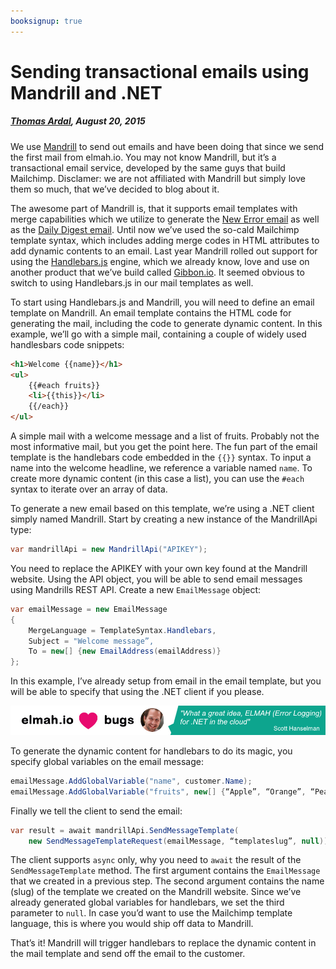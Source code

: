 ```yaml
---
booksignup: true
---
```


# Sending transactional emails using Mandrill and .NET

##### [Thomas Ardal](http://elmah.io/about/), August 20, 2015

We use [Mandrill](http://mandrill.com/) to send out emails and have been doing that since we send the first mail from elmah.io. You may not know Mandrill, but it’s a transactional email service, developed by the same guys that build Mailchimp. Disclamer: we are not affiliated with Mandrill but simply love them so much, that we’ve decided to blog about it.

The awesome part of Mandrill is, that it supports email templates with merge capabilities which we utilize to generate the [New Error email](https://blog.elmah.io/receive-an-email-when-a-new-error-is-logged/) as well as the [Daily Digest email](https://blog.elmah.io/daily-digest-email/). Until now we’ve used the so-cald Mailchimp template syntax, which includes adding merge codes in HTML attributes to add dynamic contents to an email. Last year Mandrill rolled out support for using the [Handlebars.js](http://handlebarsjs.com/) engine, which we already know, love and use on another product that we’ve build called [Gibbon.io](http://gibbon.io/). It seemed obvious to switch to using Handlebars.js in our mail templates as well.

To start using Handlebars.js and Mandrill, you will need to define an email template on Mandrill. An email template contains the HTML code for generating the mail, including the code to generate dynamic content. In this example, we’ll go with a simple mail, containing a couple of widely used handlesbars code snippets:

```html
<h1>Welcome {{name}}</h1>
<ul>
    {{#each fruits}}
    <li>{{this}}</li>
    {{/each}}
</ul>
```

A simple mail with a welcome message and a list of fruits. Probably not the most informative mail, but you get the point here. The fun part of the email template is the handlebars code embedded in the ```{{}}``` syntax. To input a name into the welcome headline, we reference a variable named ```name```. To create more dynamic content (in this case a list), you can use the ```#each``` syntax to iterate over an array of data.

To generate a new email based on this template, we’re using a .NET client simply named Mandrill. Start by creating a new instance of the MandrillApi type:

```csharp
var mandrillApi = new MandrillApi("APIKEY");
```

You need to replace the APIKEY with your own key found at the Mandrill website. Using the API object, you will be able to send email messages using Mandrills REST API. Create a new ```EmailMessage``` object:

```csharp
var emailMessage = new EmailMessage
{
    MergeLanguage = TemplateSyntax.Handlebars,
    Subject = "Welcome message”,
    To = new[] {new EmailAddress(emailAddress)}
};
```

In this example, I’ve already setup from email in the email template, but you will be able to specify that using the .NET client if you please.

[![Scott Hanselman quote](images/scott-hanselman.png)](https://elmah.io/?utm_source=blogbanner&utm_medium=blog&utm_campaign=blogbanner)

To generate the dynamic content for handlebars to do its magic, you specify global variables on the email message:

```csharp
emailMessage.AddGlobalVariable("name", customer.Name);
emailMessage.AddGlobalVariable("fruits", new[] {“Apple”, “Orange”, “Pear”}.ToList());
```

Finally we tell the client to send the email:

```csharp
var result = await mandrillApi.SendMessageTemplate(
    new SendMessageTemplateRequest(emailMessage, “templateslug”, null));
```

The client supports ```async``` only, why you need to ```await``` the result of the ```SendMessageTemplate``` method. The first argument contains the ```EmailMessage``` that we created in a previous step. The second argument contains the name (slug) of the template we created on the Mandrill website. Since we’ve already generated global variables for handlebars, we set the third parameter to ```null```. In case you’d want to use the Mailchimp template language, this is where you would ship off data to Mandrill.

That’s it! Mandrill will trigger handlebars to replace the dynamic content in the mail template and send off the email to the customer.

